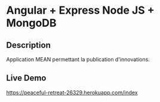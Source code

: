# Angular + Express Node JS + MongoDB

## Description

Application MEAN permettant la publication d'innovations.

## Live Demo

https://peaceful-retreat-26329.herokuapp.com/index

